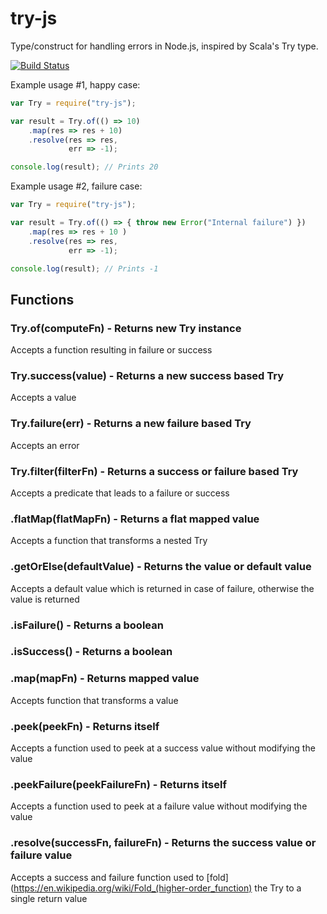 # try-js
Type/construct for handling errors in Node.js, inspired by Scala's Try type.

[![Build Status](https://travis-ci.org/whirlwin/try-js.svg?branch=master)](https://travis-ci.org/whirlwin/try-js)

Example usage #1, happy case:
```javascript
var Try = require("try-js");

var result = Try.of(() => 10)
    .map(res => res + 10)
    .resolve(res => res,
             err => -1);

console.log(result); // Prints 20
```

Example usage #2, failure case:
```javascript
var Try = require("try-js");

var result = Try.of(() => { throw new Error("Internal failure") })
    .map(res => res + 10 )
    .resolve(res => res,
             err => -1);

console.log(result); // Prints -1
```

## Functions

### Try.of(computeFn) - Returns new Try instance
Accepts a function resulting in failure or success

### Try.success(value) - Returns a new success based Try
Accepts a value

### Try.failure(err) - Returns a new failure based Try
Accepts an error

### Try.filter(filterFn) - Returns a success or failure based Try
Accepts a predicate that leads to a failure or success

### .flatMap(flatMapFn) - Returns a flat mapped value
Accepts a function that transforms a nested Try

### .getOrElse(defaultValue) - Returns the value or default value
Accepts a default value which is returned in case of failure, otherwise the value is returned

### .isFailure() - Returns a boolean

### .isSuccess() - Returns a boolean

### .map(mapFn) - Returns mapped value
Accepts function that transforms a value

### .peek(peekFn) - Returns itself
Accepts a function used to peek at a success value without modifying the value

### .peekFailure(peekFailureFn) - Returns itself
Accepts a function used to peek at a failure value without modifying the value

### .resolve(successFn, failureFn) - Returns the success value or failure value
Accepts a success and failure function used to [fold](https://en.wikipedia.org/wiki/Fold_(higher-order_function) the Try to a single return value
